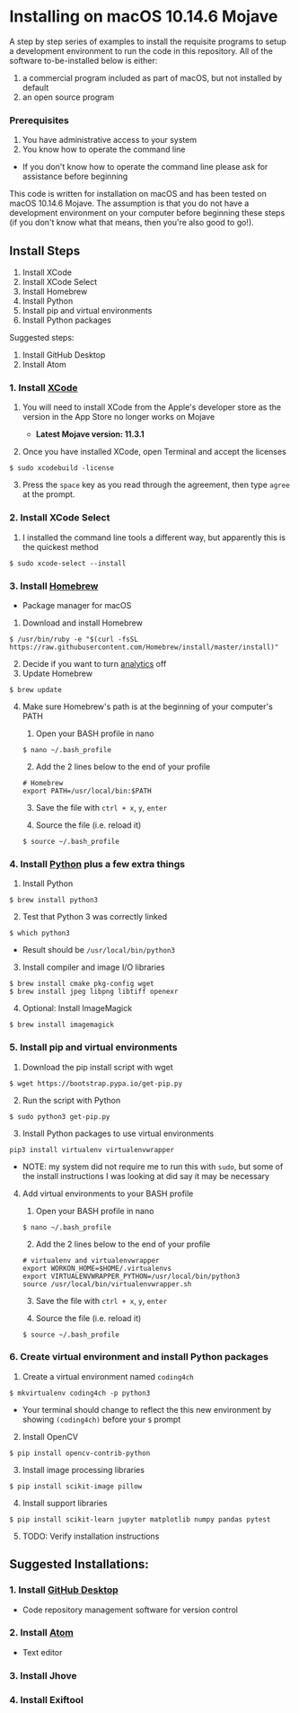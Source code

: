 # Installing on macOS 10.14.6 Mojave

A step by step series of examples to install the requisite programs to setup a development environment to run the code in this repository. All of the software to-be-installed below is either:
1. a commercial program included as part of macOS, but not installed by default
1. an open source program

### Prerequisites

1. You have administrative access to your system
1. You know how to operate the command line
  - If you don't know how to operate the command line please ask for assistance before beginning

This code is written for installation on macOS and has been tested on macOS 10.14.6 Mojave. The assumption is that you do not have a development environment on your computer before beginning these steps (if you don't know what that means, then you're also good to go!).


## Install Steps

1. Install XCode
1. Install XCode Select
1. Install Homebrew
1. Install Python
1. Install pip and virtual environments
1. Install Python packages

Suggested steps:
1. Install GitHub Desktop
1. Install Atom


### 1. Install [XCode](https://developer.apple.com/xcode/)
1. You will need to install XCode from the Apple's developer store as the version in the App Store no longer works on Mojave
   - **Latest Mojave version: 11.3.1**

2. Once you have installed XCode, open Terminal and accept the licenses
```
$ sudo xcodebuild -license
```
3. Press the `space` key as you read through the agreement, then type `agree` at the prompt.

### 2. Install XCode Select
1. I installed the command line tools a different way, but apparently this is the quickest method
```
$ sudo xcode-select --install
```


### 3. Install [Homebrew](https://brew.sh)
* Package manager for macOS
1. Download and install Homebrew
```
$ /usr/bin/ruby -e "$(curl -fsSL https://raw.githubusercontent.com/Homebrew/install/master/install)"
```
2. Decide if you want to turn [analytics](https://docs.brew.sh/Analytics) off
3. Update Homebrew
```
$ brew update
```
4. Make sure Homebrew's path is at the beginning of your computer's PATH

   1. Open your BASH profile in nano
   ```
   $ nano ~/.bash_profile
   ```
   2. Add the 2 lines below to the end of your profile
   ```
   # Homebrew
   export PATH=/usr/local/bin:$PATH
   ```
   3. Save the file with `ctrl + x`, `y`, `enter`

   4. Source the file (i.e. reload it)
   ```
   $ source ~/.bash_profile
   ```

### 4. Install [Python](https://python.org) plus a few extra things
1. Install Python
```
$ brew install python3
```
2. Test that Python 3 was correctly linked
```
$ which python3
```
   - Result should be `/usr/local/bin/python3`
3. Install compiler and image I/O libraries
```
$ brew install cmake pkg-config wget
$ brew install jpeg libpng libtiff openexr
```
4. Optional: Install ImageMagick
```
$ brew install imagemagick
```

### 5. Install pip and virtual environments
1. Download the pip install script with wget
```
$ wget https://bootstrap.pypa.io/get-pip.py
```
2. Run the script with Python
```
$ sudo python3 get-pip.py
```
3. Install Python packages to use virtual environments
```
pip3 install virtualenv virtualenvwrapper
```
  - NOTE: my system did not require me to run this with `sudo`, but some of the install instructions I was looking at did say it may be necessary
4. Add virtual environments to your BASH profile

   1. Open your BASH profile in nano
   ```
   $ nano ~/.bash_profile
   ```
   2. Add the 2 lines below to the end of your profile
   ```
   # virtualenv and virtualenvwrapper
   export WORKON_HOME=$HOME/.virtualenvs
   export VIRTUALENVWRAPPER_PYTHON=/usr/local/bin/python3
   source /usr/local/bin/virtualenvwrapper.sh
   ```
   3. Save the file with `ctrl + x`, `y`, `enter`

   4. Source the file (i.e. reload it)
   ```
   $ source ~/.bash_profile
   ```

### 6. Create virtual environment and install Python packages
1. Create a virtual environment named `coding4ch`
```
$ mkvirtualenv coding4ch -p python3
```
   - Your terminal should change to reflect the this new environment by showing `(coding4ch)` before your `$` prompt
2. Install OpenCV
```
$ pip install opencv-contrib-python
```
3. Install image processing libraries
```
$ pip install scikit-image pillow
```
4. Install support libraries
```
$ pip install scikit-learn jupyter matplotlib numpy pandas pytest
```
5. TODO: Verify installation instructions

## Suggested Installations:

### 1. Install [GitHub Desktop](https://desktop.github.com)
* Code repository management software for version control


### 2. Install [Atom](https://atom.io)
* Text editor

### 3. Install Jhove
### 4. Install Exiftool
